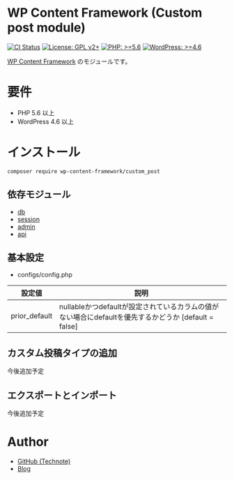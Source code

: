 # WP Content Framework (Custom post module)

[![CI Status](https://github.com/wp-content-framework/custom_post/workflows/CI/badge.svg)](https://github.com/wp-content-framework/custom_post/actions)
[![License: GPL v2+](https://img.shields.io/badge/License-GPL%20v2%2B-blue.svg)](http://www.gnu.org/licenses/gpl-2.0.html)
[![PHP: >=5.6](https://img.shields.io/badge/PHP-%3E%3D5.6-orange.svg)](http://php.net/)
[![WordPress: >=4.6](https://img.shields.io/badge/WordPress-%3E%3D4.6-brightgreen.svg)](https://wordpress.org/)

[WP Content Framework](https://github.com/wp-content-framework/core) のモジュールです。

<!-- START doctoc -->
<!-- END doctoc -->

# 要件
- PHP 5.6 以上
- WordPress 4.6 以上

# インストール

``` composer require wp-content-framework/custom_post ```

## 依存モジュール
* [db](https://github.com/wp-content-framework/db)
* [session](https://github.com/wp-content-framework/session)
* [admin](https://github.com/wp-content-framework/admin)
* [api](https://github.com/wp-content-framework/api)

## 基本設定
- configs/config.php

|設定値|説明|
|---|---|
|prior_default|nullableかつdefaultが設定されているカラムの値がない場合にdefaultを優先するかどうか \[default  = false]|

## カスタム投稿タイプの追加
今後追加予定

## エクスポートとインポート
今後追加予定

# Author
- [GitHub (Technote)](https://github.com/technote-space)
- [Blog](https://technote.space)

